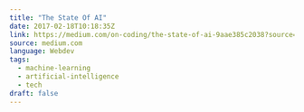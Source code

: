 ```yaml
---
title: "The State Of AI"
date: 2017-02-18T10:18:35Z
link: https://medium.com/on-coding/the-state-of-ai-9aae385c2038?source=rss----7f08111f802---4
source: medium.com
language: Webdev
tags:
  - machine-learning
  - artificial-intelligence
  - tech
draft: false
---
```

